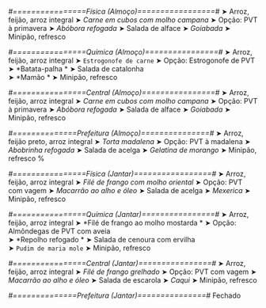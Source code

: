 
*#================Física (Almoço)=================#*
➤ Arroz, feijão, arroz integral
➤ *Carne em cubos com molho campana*
➤ Opção: PVT à primavera
➤ *Abóbora refogada*
➤ Salada de alface
➤ *Goiabada*
➤ Minipão, refresco

*#================Química (Almoço)================#*
➤ Arroz, feijão, arroz integral
➤ `Estrogonofe de carne`
➤ Opção: Estrogonofe de PVT  
➤ *Batata-palha *
➤ Salada de catalonha     
➤ *Mamão *
➤ Minipão, refresco

*#================Central (Almoço)================#*
➤ Arroz, feijão, arroz integral
➤ *Carne em cubos com molho campana*
➤ Opção: PVT à primavera
➤ *Abóbora refogada*
➤ Salada de alface
➤ *Goiabada*
➤ Minipão, refresco

*#==============Prefeitura (Almoço)===============#*
➤ Arroz, feijão preto, arroz integral
➤ *Torta madalena*
➤ Opção: PVT à madalena
➤ *Abobrinha refogada*
➤ Salada de acelga
➤ *Gelatina de morango*
➤ Minipão, refresco
%

*#================Física (Jantar)=================#*
➤ Arroz, feijão, arroz integral
➤ *Filé de frango com molho oriental*
➤ Opção: PVT com vagem
➤ *Macarrão ao alho e óleo*
➤ Salada de acelga
➤ *Mexerica*
➤ Minipão, refresco

*#================Química (Jantar)================#*
➤ Arroz, feijão, arroz integral
➤ *Filé de frango ao molho mostarda *
➤ Opção: Almôndegas de PVT com aveia     
➤ *Repolho refogado *
➤ Salada de cenoura com ervilha     
➤ `Pudim de maria mole`
➤ Minipão, refresco

*#================Central (Jantar)================#*
➤ Arroz, feijão, arroz integral
➤ *Filé de frango grelhado*
➤ Opção: PVT com vagem
➤ *Macarrão ao alho e óleo*
➤ Salada de escarola
➤ *Caqui*
➤ Minipão, refresco

*#==============Prefeitura (Jantar)===============#*
Fechado
